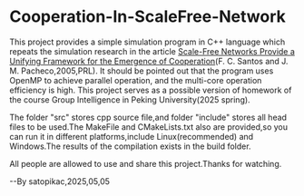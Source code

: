 # Cooperation-In-ScaleFree-Network

This project provides a simple simulation program in C++ language which repeats the simulation research in the article [Scale-Free Networks Provide a Unifying Framework for the Emergence of Cooperation](https://journals.aps.org/prl/abstract/10.1103/PhysRevLett.95.098104)(F. C. Santos and J. M. Pacheco,2005,PRL).
It should be pointed out that the program uses OpenMP to achieve parallel operation, and the multi-core operation efficiency is high.
This project serves as a possible version of homework of the course Group Intelligence in Peking University(2025 spring).

The folder "src" stores cpp source file,and folder "include" stores all head files to be used.The MakeFile and CMakeLists.txt also are provided,so you can run it in different platforms,include Linux(recommended) and Windows.The results of the compilation exists in the build folder.

All people are allowed to use and share this project.Thanks for watching.

--By satopikac,2025,05,05
